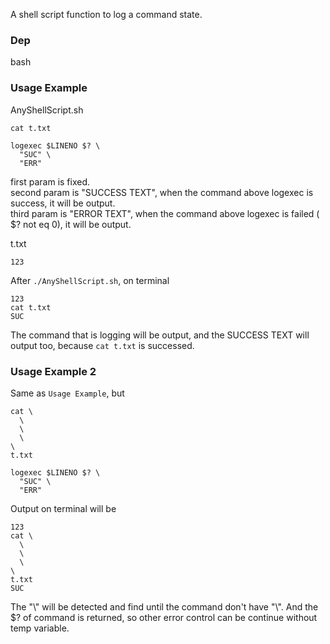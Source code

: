 A shell script function to log a command state.  
### Dep
bash

### Usage Example
AnyShellScript.sh
```
cat t.txt

logexec $LINENO $? \
  "SUC" \
  "ERR"
```
first param is fixed.  
second param is "SUCCESS TEXT", when the command above logexec is success, it will be output.  
third param is "ERROR TEXT", when the command above logexec is failed ( $? not eq 0), it will be output.  

t.txt
```
123
```
After `./AnyShellScript.sh`, on terminal
```
123
cat t.txt
SUC
```
The command that is logging will be output, and the SUCCESS TEXT will output too, because `cat t.txt` is successed.

### Usage Example 2
Same as `Usage Example`, but
```
cat \
  \
  \
  \
\
t.txt

logexec $LINENO $? \
  "SUC" \
  "ERR"
```
Output on terminal will be
```
123
cat \
  \
  \
  \
\
t.txt
SUC
```
The "\\" will be detected and find until the command don't have "\\".
And the $? of command is returned, so other error control can be continue without temp variable.



